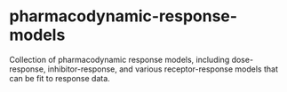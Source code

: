 # pharmacodynamic-response-models
Collection of pharmacodynamic response models, including dose-response, inhibitor-response, and various receptor-response models that can be fit to response data.
